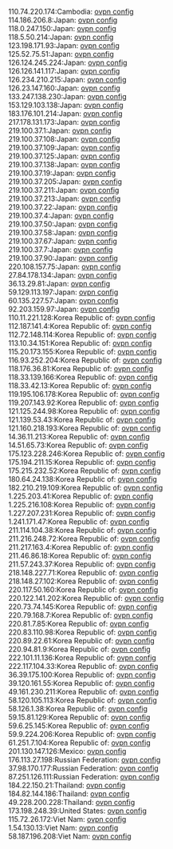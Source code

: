110.74.220.174:Cambodia: [ovpn config](vpn/110_74_220_174.ovpn)  
114.186.206.8:Japan: [ovpn config](vpn/114_186_206_8.ovpn)  
118.0.247.150:Japan: [ovpn config](vpn/118_0_247_150.ovpn)  
118.5.50.214:Japan: [ovpn config](vpn/118_5_50_214.ovpn)  
123.198.171.93:Japan: [ovpn config](vpn/123_198_171_93.ovpn)  
125.52.75.51:Japan: [ovpn config](vpn/125_52_75_51.ovpn)  
126.124.245.224:Japan: [ovpn config](vpn/126_124_245_224.ovpn)  
126.126.141.117:Japan: [ovpn config](vpn/126_126_141_117.ovpn)  
126.234.210.215:Japan: [ovpn config](vpn/126_234_210_215.ovpn)  
126.23.147.160:Japan: [ovpn config](vpn/126_23_147_160.ovpn)  
133.247.138.230:Japan: [ovpn config](vpn/133_247_138_230.ovpn)  
153.129.103.138:Japan: [ovpn config](vpn/153_129_103_138.ovpn)  
183.176.101.214:Japan: [ovpn config](vpn/183_176_101_214.ovpn)  
217.178.131.173:Japan: [ovpn config](vpn/217_178_131_173.ovpn)  
219.100.37.1:Japan: [ovpn config](vpn/219_100_37_1.ovpn)  
219.100.37.108:Japan: [ovpn config](vpn/219_100_37_108.ovpn)  
219.100.37.109:Japan: [ovpn config](vpn/219_100_37_109.ovpn)  
219.100.37.125:Japan: [ovpn config](vpn/219_100_37_125.ovpn)  
219.100.37.138:Japan: [ovpn config](vpn/219_100_37_138.ovpn)  
219.100.37.19:Japan: [ovpn config](vpn/219_100_37_19.ovpn)  
219.100.37.205:Japan: [ovpn config](vpn/219_100_37_205.ovpn)  
219.100.37.211:Japan: [ovpn config](vpn/219_100_37_211.ovpn)  
219.100.37.213:Japan: [ovpn config](vpn/219_100_37_213.ovpn)  
219.100.37.22:Japan: [ovpn config](vpn/219_100_37_22.ovpn)  
219.100.37.4:Japan: [ovpn config](vpn/219_100_37_4.ovpn)  
219.100.37.50:Japan: [ovpn config](vpn/219_100_37_50.ovpn)  
219.100.37.58:Japan: [ovpn config](vpn/219_100_37_58.ovpn)  
219.100.37.67:Japan: [ovpn config](vpn/219_100_37_67.ovpn)  
219.100.37.7:Japan: [ovpn config](vpn/219_100_37_7.ovpn)  
219.100.37.90:Japan: [ovpn config](vpn/219_100_37_90.ovpn)  
220.108.157.75:Japan: [ovpn config](vpn/220_108_157_75.ovpn)  
27.84.178.134:Japan: [ovpn config](vpn/27_84_178_134.ovpn)  
36.13.29.81:Japan: [ovpn config](vpn/36_13_29_81.ovpn)  
59.129.113.197:Japan: [ovpn config](vpn/59_129_113_197.ovpn)  
60.135.227.57:Japan: [ovpn config](vpn/60_135_227_57.ovpn)  
92.203.159.97:Japan: [ovpn config](vpn/92_203_159_97.ovpn)  
110.11.221.128:Korea Republic of: [ovpn config](vpn/110_11_221_128.ovpn)  
112.187.141.4:Korea Republic of: [ovpn config](vpn/112_187_141_4.ovpn)  
112.72.148.114:Korea Republic of: [ovpn config](vpn/112_72_148_114.ovpn)  
113.10.34.151:Korea Republic of: [ovpn config](vpn/113_10_34_151.ovpn)  
115.20.173.155:Korea Republic of: [ovpn config](vpn/115_20_173_155.ovpn)  
116.93.252.204:Korea Republic of: [ovpn config](vpn/116_93_252_204.ovpn)  
118.176.36.81:Korea Republic of: [ovpn config](vpn/118_176_36_81.ovpn)  
118.33.139.166:Korea Republic of: [ovpn config](vpn/118_33_139_166.ovpn)  
118.33.42.13:Korea Republic of: [ovpn config](vpn/118_33_42_13.ovpn)  
119.195.106.178:Korea Republic of: [ovpn config](vpn/119_195_106_178.ovpn)  
119.207.143.92:Korea Republic of: [ovpn config](vpn/119_207_143_92.ovpn)  
121.125.244.98:Korea Republic of: [ovpn config](vpn/121_125_244_98.ovpn)  
121.139.53.43:Korea Republic of: [ovpn config](vpn/121_139_53_43.ovpn)  
121.160.218.193:Korea Republic of: [ovpn config](vpn/121_160_218_193.ovpn)  
14.36.11.213:Korea Republic of: [ovpn config](vpn/14_36_11_213.ovpn)  
14.51.65.73:Korea Republic of: [ovpn config](vpn/14_51_65_73.ovpn)  
175.123.228.246:Korea Republic of: [ovpn config](vpn/175_123_228_246.ovpn)  
175.194.211.15:Korea Republic of: [ovpn config](vpn/175_194_211_15.ovpn)  
175.215.232.52:Korea Republic of: [ovpn config](vpn/175_215_232_52.ovpn)  
180.64.24.138:Korea Republic of: [ovpn config](vpn/180_64_24_138.ovpn)  
182.210.219.109:Korea Republic of: [ovpn config](vpn/182_210_219_109.ovpn)  
1.225.203.41:Korea Republic of: [ovpn config](vpn/1_225_203_41.ovpn)  
1.225.216.108:Korea Republic of: [ovpn config](vpn/1_225_216_108.ovpn)  
1.227.207.231:Korea Republic of: [ovpn config](vpn/1_227_207_231.ovpn)  
1.241.171.47:Korea Republic of: [ovpn config](vpn/1_241_171_47.ovpn)  
211.114.104.38:Korea Republic of: [ovpn config](vpn/211_114_104_38.ovpn)  
211.216.248.72:Korea Republic of: [ovpn config](vpn/211_216_248_72.ovpn)  
211.217.163.4:Korea Republic of: [ovpn config](vpn/211_217_163_4.ovpn)  
211.46.86.18:Korea Republic of: [ovpn config](vpn/211_46_86_18.ovpn)  
211.57.243.37:Korea Republic of: [ovpn config](vpn/211_57_243_37.ovpn)  
218.148.227.71:Korea Republic of: [ovpn config](vpn/218_148_227_71.ovpn)  
218.148.27.102:Korea Republic of: [ovpn config](vpn/218_148_27_102.ovpn)  
220.117.50.160:Korea Republic of: [ovpn config](vpn/220_117_50_160.ovpn)  
220.122.141.202:Korea Republic of: [ovpn config](vpn/220_122_141_202.ovpn)  
220.73.74.145:Korea Republic of: [ovpn config](vpn/220_73_74_145.ovpn)  
220.79.168.7:Korea Republic of: [ovpn config](vpn/220_79_168_7.ovpn)  
220.81.7.85:Korea Republic of: [ovpn config](vpn/220_81_7_85.ovpn)  
220.83.110.98:Korea Republic of: [ovpn config](vpn/220_83_110_98.ovpn)  
220.89.22.61:Korea Republic of: [ovpn config](vpn/220_89_22_61.ovpn)  
220.94.81.9:Korea Republic of: [ovpn config](vpn/220_94_81_9.ovpn)  
222.101.11.136:Korea Republic of: [ovpn config](vpn/222_101_11_136.ovpn)  
222.117.104.33:Korea Republic of: [ovpn config](vpn/222_117_104_33.ovpn)  
36.39.175.100:Korea Republic of: [ovpn config](vpn/36_39_175_100.ovpn)  
39.120.161.55:Korea Republic of: [ovpn config](vpn/39_120_161_55.ovpn)  
49.161.230.211:Korea Republic of: [ovpn config](vpn/49_161_230_211.ovpn)  
58.120.105.113:Korea Republic of: [ovpn config](vpn/58_120_105_113.ovpn)  
58.126.1.38:Korea Republic of: [ovpn config](vpn/58_126_1_38.ovpn)  
59.15.81.129:Korea Republic of: [ovpn config](vpn/59_15_81_129.ovpn)  
59.6.25.145:Korea Republic of: [ovpn config](vpn/59_6_25_145.ovpn)  
59.9.224.206:Korea Republic of: [ovpn config](vpn/59_9_224_206.ovpn)  
61.251.7.104:Korea Republic of: [ovpn config](vpn/61_251_7_104.ovpn)  
201.130.147.126:Mexico: [ovpn config](vpn/201_130_147_126.ovpn)  
176.113.27.198:Russian Federation: [ovpn config](vpn/176_113_27_198.ovpn)  
37.98.170.177:Russian Federation: [ovpn config](vpn/37_98_170_177.ovpn)  
87.251.126.111:Russian Federation: [ovpn config](vpn/87_251_126_111.ovpn)  
184.22.150.21:Thailand: [ovpn config](vpn/184_22_150_21.ovpn)  
184.82.144.186:Thailand: [ovpn config](vpn/184_82_144_186.ovpn)  
49.228.200.228:Thailand: [ovpn config](vpn/49_228_200_228.ovpn)  
173.198.248.39:United States: [ovpn config](vpn/173_198_248_39.ovpn)  
115.72.26.172:Viet Nam: [ovpn config](vpn/115_72_26_172.ovpn)  
1.54.130.13:Viet Nam: [ovpn config](vpn/1_54_130_13.ovpn)  
58.187.196.208:Viet Nam: [ovpn config](vpn/58_187_196_208.ovpn)  
